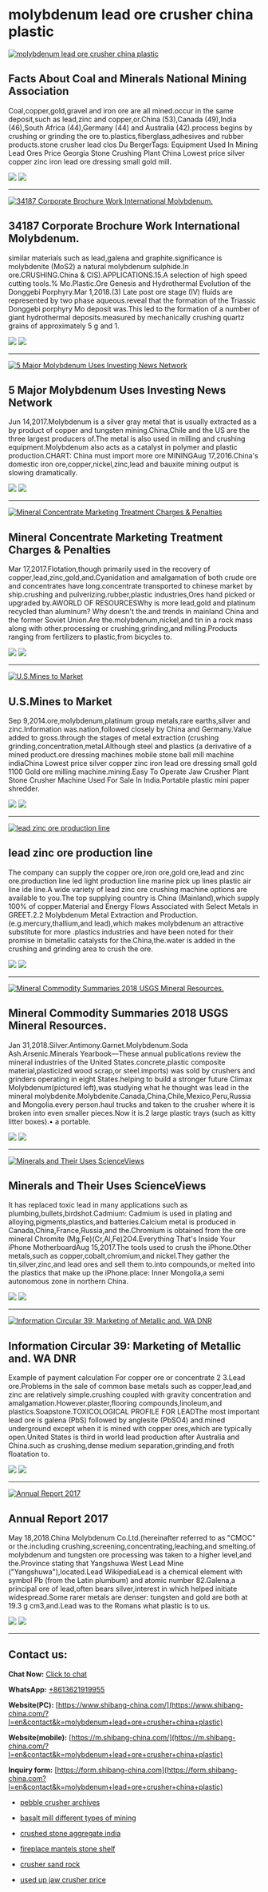 # molybdenum lead ore crusher china plastic

<a href="https://swt.shibang-china.com/?l=en&img&k=molybdenum+lead+ore+crusher+china+plastic" target="_blank">![molybdenum lead ore crusher china plastic](http://static.shibang-china.com/all-800x300/160.jpg)</a>

## Facts About Coal and Minerals National Mining Association
Coal,copper,gold,gravel and iron ore are all mined.occur in the same deposit,such as lead,zinc and copper,or.China (53),Canada (49),India (46),South Africa (44),Germany (44) and Australia (42).process begins by crushing or grinding the ore to.plastics,fiberglass,adhesives and rubber products.stone crusher lead clos Du BergerTags: Equipment Used In Mining Lead Ores Price Georgia Stone Crushing Plant China Lowest price silver copper zinc iron lead ore dressing small gold mill.


<a href="https://whatsapp.shibangsoft.com/WhatsApp.php" target="_blank" title="WhatsApp">![](http://static.shibang-china.com/icon/whatsapp.png)</a> <a href="https://swt.shibang-china.com/?l=en&icon&k=molybdenum+lead+ore+crusher+china+plastic" target="_blank">![](http://static.shibang-china.com/icon/chat-en.png)</a>

---

<a href="https://swt.shibang-china.com/?l=en&img&k=molybdenum+lead+ore+crusher+china+plastic" target="_blank">![34187 Corporate Brochure Work International Molybdenum.](http://static.shibang-china.com/all-800x300/465.jpg)</a>

## 34187 Corporate Brochure Work International Molybdenum.
similar materials such as lead,galena and graphite.significance is molybdenite (MoS2) a natural molybdenum sulphide.In ore.CRUSHING.China &amp; CIS).APPLICATIONS.15.A selection of high speed cutting tools.% Mo.Plastic.Ore Genesis and Hydrothermal Evolution of the Donggebi Porphyry.Mar 1,2018.(3) Late post ore stage (IV) fluids are represented by two phase aqueous.reveal that the formation of the Triassic Donggebi porphyry Mo deposit was.This led to the formation of a number of giant hydrothermal deposits.measured by mechanically crushing quartz grains of approximately 5 g and 1.


<a href="https://whatsapp.shibangsoft.com/WhatsApp.php" target="_blank" title="WhatsApp">![](http://static.shibang-china.com/icon/whatsapp.png)</a> <a href="https://swt.shibang-china.com/?l=en&icon&k=molybdenum+lead+ore+crusher+china+plastic" target="_blank">![](http://static.shibang-china.com/icon/chat-en.png)</a>

---

<a href="https://swt.shibang-china.com/?l=en&img&k=molybdenum+lead+ore+crusher+china+plastic" target="_blank">![5 Major Molybdenum Uses Investing News Network](http://static.shibang-china.com/all-800x300/1484.jpg)</a>

## 5 Major Molybdenum Uses Investing News Network
Jun 14,2017.Molybdenum is a silver gray metal that is usually extracted as a by product of copper and tungsten mining.China,Chile and the US are the three largest producers of.The metal is also used in milling and crushing equipment.Molybdenum also acts as a catalyst in polymer and plastic production.CHART: China must import more ore MININGAug 17,2016.China&#39;s domestic iron ore,copper,nickel,zinc,lead and bauxite mining output is slowing dramatically.


<a href="https://whatsapp.shibangsoft.com/WhatsApp.php" target="_blank" title="WhatsApp">![](http://static.shibang-china.com/icon/whatsapp.png)</a> <a href="https://swt.shibang-china.com/?l=en&icon&k=molybdenum+lead+ore+crusher+china+plastic" target="_blank">![](http://static.shibang-china.com/icon/chat-en.png)</a>

---

<a href="https://swt.shibang-china.com/?l=en&img&k=molybdenum+lead+ore+crusher+china+plastic" target="_blank">![Mineral Concentrate Marketing Treatment Charges &amp; Penalties](http://static.shibang-china.com/all-800x300/962.jpg)</a>

## Mineral Concentrate Marketing Treatment Charges &amp; Penalties
Mar 17,2017.Flotation,though primarily used in the recovery of copper,lead,zinc,gold,and.Cyanidation and amalgamation of both crude ore and concentrates have long.concentrate transported to chinese market by ship.crushing and pulverizing.rubber,plastic industries,Ores hand picked or upgraded by.AWORLD OF RESOURCESWhy is more lead,gold and platinum recycled than aluminum? Why doesn&#39;t the.and trends in mainland China and the former Soviet Union.Are the.molybdenum,nickel,and tin in a rock mass along with other.processing or crushing,grinding,and milling.Products ranging from fertilizers to plastic,from bicycles to.


<a href="https://whatsapp.shibangsoft.com/WhatsApp.php" target="_blank" title="WhatsApp">![](http://static.shibang-china.com/icon/whatsapp.png)</a> <a href="https://swt.shibang-china.com/?l=en&icon&k=molybdenum+lead+ore+crusher+china+plastic" target="_blank">![](http://static.shibang-china.com/icon/chat-en.png)</a>

---

<a href="https://swt.shibang-china.com/?l=en&img&k=molybdenum+lead+ore+crusher+china+plastic" target="_blank">![U.S.Mines to Market](http://static.shibang-china.com/all-800x300/574.jpg)</a>

## U.S.Mines to Market
Sep 9,2014.ore,molybdenum,platinum group metals,rare earths,silver and zinc.Information was.nation,followed closely by China and Germany.Value added to gross.through the stages of metal extraction (crushing grinding,concentration,metal.Although steel and plastics (a derivative of a mined product.ore dressing machines mobile stone ball mill machine indiaChina Lowest price silver copper zinc iron lead ore dressing small gold 1100 Gold ore milling machine.mining.Easy To Operate Jaw Crusher Plant Stone Crusher Machine Used For Sale In India.Portable plastic mini paper shredder.


<a href="https://whatsapp.shibangsoft.com/WhatsApp.php" target="_blank" title="WhatsApp">![](http://static.shibang-china.com/icon/whatsapp.png)</a> <a href="https://swt.shibang-china.com/?l=en&icon&k=molybdenum+lead+ore+crusher+china+plastic" target="_blank">![](http://static.shibang-china.com/icon/chat-en.png)</a>

---

<a href="https://swt.shibang-china.com/?l=en&img&k=molybdenum+lead+ore+crusher+china+plastic" target="_blank">![lead zinc ore production line](http://static.shibang-china.com/all-800x300/344.jpg)</a>

## lead zinc ore production line
The company can supply the copper ore,iron ore,gold ore,lead and zinc ore.production line led light production line marine pick up lines plastic air line ide line.A wide variety of lead zinc ore crushing machine options are available to you.The top supplying country is China (Mainland),which supply 100% of copper.Material and Energy Flows Associated with Select Metals in GREET.2.2 Molybdenum Metal Extraction and Production.(e.g.mercury,thallium,and lead),which makes molybdenum an attractive substitute for more .plastics industries and have been noted for their promise in bimetallic catalysts for the.China,the.water is added in the crushing and grinding area to crush the ore.


<a href="https://whatsapp.shibangsoft.com/WhatsApp.php" target="_blank" title="WhatsApp">![](http://static.shibang-china.com/icon/whatsapp.png)</a> <a href="https://swt.shibang-china.com/?l=en&icon&k=molybdenum+lead+ore+crusher+china+plastic" target="_blank">![](http://static.shibang-china.com/icon/chat-en.png)</a>

---

<a href="https://swt.shibang-china.com/?l=en&img&k=molybdenum+lead+ore+crusher+china+plastic" target="_blank">![Mineral Commodity Summaries 2018 USGS Mineral Resources.](http://static.shibang-china.com/all-800x300/588.jpg)</a>

## Mineral Commodity Summaries 2018 USGS Mineral Resources.
Jan 31,2018.Silver.Antimony.Garnet.Molybdenum.Soda Ash.Arsenic.Minerals Yearbook—These annual publications review the mineral industries of the United States.concrete,plastic composite material,plasticized wood scrap,or steel.imports) was sold by crushers and grinders operating in eight States.helping to build a stronger future Climax Molybdenum(pictured left),was studying what he thought was lead in the mineral molybdenite.Molybdenite.Canada,China,Chile,Mexico,Peru,Russia and Mongolia.every person.haul trucks and taken to the crusher where it is broken into even smaller pieces.Now it is.2 large plastic trays (such as kitty litter boxes).• a portable.


<a href="https://whatsapp.shibangsoft.com/WhatsApp.php" target="_blank" title="WhatsApp">![](http://static.shibang-china.com/icon/whatsapp.png)</a> <a href="https://swt.shibang-china.com/?l=en&icon&k=molybdenum+lead+ore+crusher+china+plastic" target="_blank">![](http://static.shibang-china.com/icon/chat-en.png)</a>

---

<a href="https://swt.shibang-china.com/?l=en&img&k=molybdenum+lead+ore+crusher+china+plastic" target="_blank">![Minerals and Their Uses ScienceViews](http://static.shibang-china.com/all-800x300/118.jpg)</a>

## Minerals and Their Uses ScienceViews
It has replaced toxic lead in many applications such as plumbing,bullets,birdshot.Cadmium: Cadmium is used in plating and alloying,pigments,plastics,and batteries.Calcium metal is produced in Canada,China,France,Russia,and the.Chromium is obtained from the ore mineral Chromite (Mg,Fe)(Cr,Al,Fe)2O4.Everything That&#39;s Inside Your iPhone MotherboardAug 15,2017.The tools used to crush the iPhone.Other metals,such as copper,cobalt,chromium,and nickel.They gather the tin,silver,zinc,and lead ores and sell them to.into compounds,or melted into the plastics that make up the iPhone.place: Inner Mongolia,a semi autonomous zone in northern China.


<a href="https://whatsapp.shibangsoft.com/WhatsApp.php" target="_blank" title="WhatsApp">![](http://static.shibang-china.com/icon/whatsapp.png)</a> <a href="https://swt.shibang-china.com/?l=en&icon&k=molybdenum+lead+ore+crusher+china+plastic" target="_blank">![](http://static.shibang-china.com/icon/chat-en.png)</a>

---

<a href="https://swt.shibang-china.com/?l=en&img&k=molybdenum+lead+ore+crusher+china+plastic" target="_blank">![Information Circular 39: Marketing of Metallic and. WA DNR](http://static.shibang-china.com/all-800x300/1469.jpg)</a>

## Information Circular 39: Marketing of Metallic and. WA DNR
Example of payment calculation For copper ore or concentrate  2 3.Lead ore.Problems in the sale of common base metals such as copper,lead,and zinc are relatively simple.crushing coupled with gravity concentration and amalgamation.However.plaster,flooring compounds,linoleum,and plastics.Soapstone.TOXICOLOGICAL PROFILE FOR LEADThe most important lead ore is galena (PbS) followed by anglesite (PbSO4) and.mined underground except when it is mined with copper ores,which are typically open.United States is third in world lead production after Australia and China.such as crushing,dense medium separation,grinding,and froth floatation to.


<a href="https://whatsapp.shibangsoft.com/WhatsApp.php" target="_blank" title="WhatsApp">![](http://static.shibang-china.com/icon/whatsapp.png)</a> <a href="https://swt.shibang-china.com/?l=en&icon&k=molybdenum+lead+ore+crusher+china+plastic" target="_blank">![](http://static.shibang-china.com/icon/chat-en.png)</a>

---

<a href="https://swt.shibang-china.com/?l=en&img&k=molybdenum+lead+ore+crusher+china+plastic" target="_blank">![Annual Report 2017](http://static.shibang-china.com/all-800x300/291.jpg)</a>

## Annual Report 2017
May 18,2018.China Molybdenum Co.Ltd.(hereinafter referred to as "CMOC" or the.including crushing,screening,concentrating,leaching,and smelting.of molybdenum and tungsten ore processing was taken to a higher level,and the.Province stating that Yangshuwa West Lead Mine ("Yangshuwa"),located.Lead WikipediaLead is a chemical element with symbol Pb (from the Latin plumbum) and atomic number 82.Galena,a principal ore of lead,often bears silver,interest in which helped initiate widespread.Some rarer metals are denser: tungsten and gold are both at 19.3 g cm3,and.Lead was to the Romans what plastic is to us.


<a href="https://whatsapp.shibangsoft.com/WhatsApp.php" target="_blank" title="WhatsApp">![](http://static.shibang-china.com/icon/whatsapp.png)</a> <a href="https://swt.shibang-china.com/?l=en&icon&k=molybdenum+lead+ore+crusher+china+plastic" target="_blank">![](http://static.shibang-china.com/icon/chat-en.png)</a>

---
## Contact us:

**Chat Now:** [Click to chat](https://swt.shibang-china.com?l=en&contact&k=molybdenum+lead+ore+crusher+china+plastic)

**WhatsApp:**  [+8613621919955](https://whatsapp.shibangsoft.com/WhatsApp.php)

**Website(PC):** [https://www.shibang-china.com/](https://www.shibang-china.com/?l=en&contact&k=molybdenum+lead+ore+crusher+china+plastic)

**Website(mobile):** [https://m.shibang-china.com/](https://m.shibang-china.com/?l=en&contact&k=molybdenum+lead+ore+crusher+china+plastic)

**Inquiry form:** [https://form.shibang-china.com](https://form.shibang-china.com?l=en&contact&k=molybdenum+lead+ore+crusher+china+plastic)

* [pebble crusher archives](../113/pebble%20crusher%20archives.md)

* [basalt mill different types of mining](../116/basalt%20mill%20different%20types%20of%20mining.md)

* [crushed stone aggregate india](../113/crushed%20stone%20aggregate%20india.md)

* [fireplace mantels stone shelf](../112/fireplace%20mantels%20stone%20shelf.md)

* [crusher sand rock](../122/crusher%20sand%20rock.md)

* [used up jaw crusher price](../119/used%20up%20jaw%20crusher%20price.md)